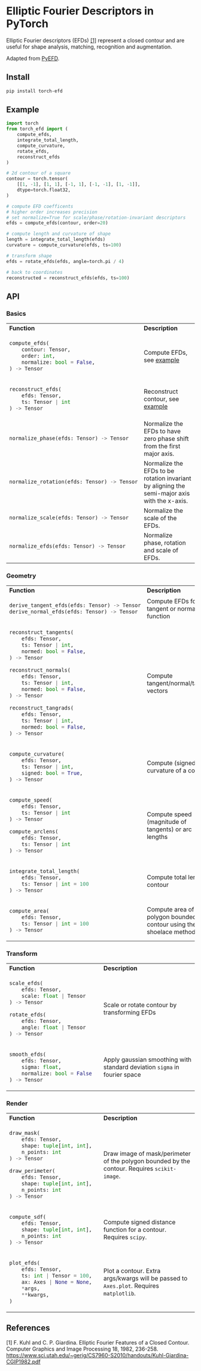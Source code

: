 # Elliptic Fourier Descriptors in PyTorch

Elliptic Fourier descriptors (EFDs) [[1]](#1) represent a closed contour and are useful for shape analysis, matching, recognition and augmentation.

Adapted from [PyEFD](https://github.com/hbldh/pyefd).

## Install

```sh
pip install torch-efd
```

## <a id="example">Example</a>

```python
import torch
from torch_efd import (
    compute_efds,
    integrate_total_length,
    compute_curvature,
    rotate_efds,
    reconstruct_efds
)

# 2d contour of a square
contour = torch.tensor(
    [[1, -1], [1, 1], [-1, 1], [-1, -1], [1, -1]],
    dtype=torch.float32,
)

# compute EFD coefficents
# higher order increases precision
# set normalize=True for scale/phase/rotation-invariant descriptors
efds = compute_efds(contour, order=20)

# compute length and curvature of shape
length = integrate_total_length(efds)
curvature = compute_curvature(efds, ts=100)

# transform shape
efds = rotate_efds(efds, angle=torch.pi / 4)

# back to coordinates
reconstructed = reconstruct_efds(efds, ts=100)
```

## API

### Basics

<table>
<tr>
<td style="width:50%;"> <b>Function</b> </td>
<td> <b>Description</b> </td>
</tr>

<tr>
<td>

```python
compute_efds(
    contour: Tensor,
    order: int,
    normalize: bool = False,
) -> Tensor
```

</td>
<td> Compute EFDs, see <a href="#example">example</a> </td>
</tr>

<tr>
<td>

```python
reconstruct_efds(
    efds: Tensor,
    ts: Tensor | int
) -> Tensor
```

</td>
<td> Reconstruct contour, see <a href="#example">example</a> </td>
</tr>

<tr>
<td>

```python
normalize_phase(efds: Tensor) -> Tensor
```

</td>
<td> Normalize the EFDs to have zero phase shift from the first major axis. </td>
</tr>

<tr>
<td>

```python
normalize_rotation(efds: Tensor) -> Tensor
```

</td>
<td> Normalize the EFDs to be rotation invariant by aligning the semi-major axis with the x-axis. </td>
</tr>

<tr>
<td>

```python
normalize_scale(efds: Tensor) -> Tensor
```

</td>
<td> Normalize the scale of the EFDs. </td>
</tr>

<tr>
<td>

```python
normalize_efds(efds: Tensor) -> Tensor
```

</td>
<td> Normalize phase, rotation and scale of EFDs. </td>
</tr>

</table>

### Geometry

<table>
<tr>
<td style="width:50%;"> <b>Function</b> </td>
<td> <b>Description</b> </td>
</tr>

<tr>
<td>

```python
derive_tangent_efds(efds: Tensor) -> Tensor
derive_normal_efds(efds: Tensor) -> Tensor
```

</td>
<td> Compute EFDs for tangent or normal function </td>
</tr>

<tr>
<td>

```python
reconstruct_tangents(
    efds: Tensor,
    ts: Tensor | int,
    normed: bool = False,
) -> Tensor

reconstruct_normals(
    efds: Tensor,
    ts: Tensor | int,
    normed: bool = False,
) -> Tensor

reconstruct_tangrads(
    efds: Tensor,
    ts: Tensor | int,
    normed: bool = False,
) -> Tensor
```

</td>
<td> Compute tangent/normal/tangrad vectors </td>
</tr>

<tr>
<td>

```python
compute_curvature(
    efds: Tensor,
    ts: Tensor | int,
    signed: bool = True,
) -> Tensor
```

</td>
<td> Compute (signed) curvature of a contour. </td>
</tr>

<tr>
<td>

```python
compute_speed(
    efds: Tensor,
    ts: Tensor | int
) -> Tensor

compute_arclens(
    efds: Tensor,
    ts: Tensor | int
) -> Tensor
```

</td>
<td> Compute speed (magnitude of tangents) or arc lengths </td>
</tr>

<tr>
<td>

```python
integrate_total_length(
    efds: Tensor,
    ts: Tensor | int = 100
) -> Tensor
```

</td>
<td> Compute total length of contour </td>
</tr>

<tr>
<td>

```python
compute_area(
    efds: Tensor,
    ts: Tensor | int = 100
) -> Tensor
```

</td>
<td> Compute area of polygon bounded by contour using the shoelace method </td>
</tr>

</table>

### Transform

<table>
<tr>
<td style="width:50%;"> <b>Function</b> </td>
<td> <b>Description</b> </td>
</tr>
<tr>
<td>

```python
scale_efds(
    efds: Tensor,
    scale: float | Tensor
) -> Tensor

rotate_efds(
    efds: Tensor,
    angle: float | Tensor
) -> Tensor
```

</td>
<td> Scale or rotate contour by transforming EFDs </td>
</tr>

<tr>
<td>

```python
smooth_efds(
    efds: Tensor,
    sigma: float,
    normalize: bool = False
) -> Tensor
```

</td>
<td> Apply gaussian smoothing with standard deviation <code>sigma</code> in fourier space </td>
</tr>
</table>

### Render

<table>
<tr>
<td style="width:50%;"> <b>Function</b> </td>
<td> <b>Description</b> </td>
</tr>
<tr>
<td>

```python
draw_mask(
    efds: Tensor,
    shape: tuple[int, int],
    n_points: int
) -> Tensor

draw_perimeter(
    efds: Tensor,
    shape: tuple[int, int],
    n_points: int
) -> Tensor
```

</td>
<td>
Draw image of mask/perimeter of the polygon bounded by the contour.
Requires <code>scikit-image</code>. </td>
</tr>

<tr>
<td>

```python
compute_sdf(
    efds: Tensor,
    shape: tuple[int, int],
    n_points: int
) -> Tensor
```

</td>
<td>
Compute signed distance function for a contour.
Requires <code>scipy</code>. </td>
</tr>

<tr>
<td>

```python
plot_efds(
    efds: Tensor,
    ts: int | Tensor = 100,
    ax: Axes | None = None,
    *args,
    **kwargs,
)
```

</td>
<td>
Plot a contour. Extra args/kwargs will be passed to <code>Axes.plot</code>.
Requires <code>matplotlib</code>. </td>
</tr>
</table>

## References

<a id="1">[1]</a>
F. Kuhl and C. P. Giardina.
Elliptic Fourier Features of a Closed Contour.
Computer Graphics and Image Processing 18, 1982, 236-258.
https://www.sci.utah.edu/~gerig/CS7960-S2010/handouts/Kuhl-Giardina-CGIP1982.pdf
